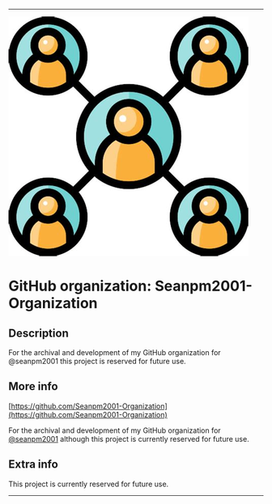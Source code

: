 
***

![ORG.jpeg failed to load. The file may be missing or corrupt. Check the file path for errors first.](/AdditionalInfo/2/Seanpm2001-Organization/ORG.jpeg)

# GitHub organization: Seanpm2001-Organization

## Description

For the archival and development of my GitHub organization for @seanpm2001 this project is reserved for future use.

## More info

[https://github.com/Seanpm2001-Organization](https://github.com/Seanpm2001-Organization)

For the archival and development of my GitHub organization for [@seanpm2001](https://github.com/seanpm2001) although this project is currently reserved for future use.

## Extra info

This project is currently reserved for future use.

***
